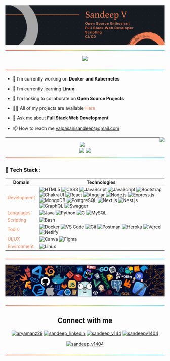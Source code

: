 <!-- ----------- HEAD SECTION START ------------ -->
<img src="./images/bg-black-banner.png" />

<div align="center">
  <img src="./images/rainbow.png" />
</div>

<p align="center">
  <img src="https://readme-typing-svg.herokuapp.com?color=%23f78155&size=30&center=true&vCenter=true&width=550&height=70&lines=Hey+There+👋,+I'm+Sandeep;+An+Open+Source+Enthusiast+☀;Full+Stack+Web+Developer+💻;Exploring+DevOps;">
</p>

<div align="center">
  <img align="center" src="./images/rainbow.png" />
</div>

<!-- ----------- HEAD SECTION END ------------ -->

<!-- ----------- CONTENT SECTION START ------------ -->

- 🔭 I’m currently working on **Docker and Kubernetes**

- 🌱 I’m currently learning **Linux**

- 👯 I’m looking to collaborate on **Open Source Projects**

- 👨‍💻 All of my projects are available  <a href="https://sandeep-v1404.github.io/" style="color: #f78155; text-decoration: none;">Here</a>


- 💬 Ask me about **Full Stack Web Development**

- 📫 How to reach me <a href="mailto:valpasanisandeep@gmail.com" style="color: #f78155; text-decoration: none;">valpasanisandeep@gmail.com</a>

<img align="right" src="https://komarev.com/ghpvc/?username=sandeep-v1404&style=flat-square&color=f78155">
<hr>

<!-- ----------- CONTENT SECTION END ------------ -->

<!-- ----------- STATS SECTION START ------------ -->
<div align="center">
<img src="https://activity-graph.herokuapp.com/graph?username=sandeep-v1404&theme=radical&bg_color=00000000&point=00000000&line=f78155&hide_border=true&custom_title=Learn,+Explore,+and+Give+back...&color=f78155&area=true&area_color=f78155">
</div>

<div align="center">
<img width="410px" src="https://github-readme-stats.vercel.app/api?username=sandeep-v1404&show_icons=true&count_private=true&icon_color=f78155&title_color=f78155&color=1fdbd8&bg_color=000000&border_color=f78155&text_color=f78155" />
<img width="410px" src="http://github-readme-streak-stats.herokuapp.com?user=sandeep-v1404&date_format=M%20j%5B%2C%20Y%5D&sideNums=f78155&ring=f78155&background=000000&dates=f78155&currStreakNum=f78155&currStreakLabel=f78155&fire=f78155&sideLabels=f78155&stroke=f78155&border=f78155" />
</div>


<div align="center">
  <img src="./images/rainbow.png" />
</div>


<!-- ----------- STATS SECTION END ------------ -->

<!-- ----------- TECH STACK SECTION START ------------ -->

### 🍁 Tech Stack :


| Domain                                         | Technologies                                                                                                                                                                                                                                                                                                                                                                                                                                                                                                                                                                                                                                                                                                                                                                                                                                                                                                                                                                                                                                                                                                                                                                                                                                                                                                                                                                                                                                                                                                                                                                                                                                                                                                                                                                                 |
| ---------------------------------------------- | -------------------------------------------------------------------------------------------------------------------------------------------------------------------------------------------------------------------------------------------------------------------------------------------------------------------------------------------------------------------------------------------------------------------------------------------------------------------------------------------------------------------------------------------------------------------------------------------------------------------------------------------------------------------------------------------------------------------------------------------------------------------------------------------------------------------------------------------------------------------------------------------------------------------------------------------------------------------------------------------------------------------------------------------------------------------------------------------------------------------------------------------------------------------------------------------------------------------------------------------------------------------------------------------------------------------------------------------------------------------------------------------------------------------------------------------------------------------------------------------------------------------------------------------------------------------------------------------------------------------------------------------------------------------------------------------------------------------------------------------------------------------------------------------- |
| <span style="color:#f78155">Development</span> | ![HTML5](https://img.shields.io/badge/-HTML5-CC2400?style=for-the-badge&logo=html5&logoColor=white) ![CSS3](https://img.shields.io/badge/-CSS3-E24800?style=for-the-badge&logo=css3) ![JavaScript](https://img.shields.io/badge/-JavaScript-FE7601?style=for-the-badge&logo=javascript)  ![JavaScript](https://img.shields.io/badge/-Typescript-3178c6?style=for-the-badge&logo=typescript&logoColor=white)  ![Bootstrap](https://img.shields.io/badge/bootstrap-%23563D7C.svg?style=for-the-badge&logo=bootstrap&logoColor=white) ![ChakraUI](https://img.shields.io/badge/chakraUI-6cc7ba.svg?style=for-the-badge&logo=chakraui&logoColor=white) ![React](https://img.shields.io/badge/react-%2320232a.svg?style=for-the-badge&logo=react&logoColor=%2361DAFB) ![Angular](https://img.shields.io/badge/Angular-256fc5.svg?style=for-the-badge&logo=angular&logoColor=e14f31) ![Node.js](https://img.shields.io/badge/nodejs-77b65d.svg?style=for-the-badge&logo=node.js&logoColor=white) ![Express.js](https://img.shields.io/badge/Express-eeeeee.svg?style=for-the-badge&logo=express&logoColor=black)   ![MongoDB](https://img.shields.io/badge/mongodb-62ac52.svg?style=for-the-badge&logo=mongodb&logoColor=white) ![PostgreSQL](https://img.shields.io/badge/PostgreSQL-%23316192.svg?style=for-the-badge&logo=postgresql&logoColor=white) ![Next.js](https://img.shields.io/badge/next.js-000000?style=for-the-badge&logo=nextdotjs&logoColor=white) ![Nest.js](https://img.shields.io/badge/nest.js-e3524e?style=for-the-badge&logo=nestjs&logoColor=white) ![GraphQL](https://img.shields.io/badge/graphql-e25c97?style=for-the-badge&logo=graphql&logoColor=white) ![Swagger](https://img.shields.io/badge/-Swagger-%23Clojure?style=for-the-badge&logo=swagger&logoColor=white) |
| <span style="color:#f78155">Languages</span>   | ![Java](https://img.shields.io/badge/-Java-cd470a?style=for-the-badge&logo=java) ![Python](https://img.shields.io/badge/-Python-1F65AC?style=for-the-badge&logo=Python&logoColor=white)  ![C](https://img.shields.io/badge/c-%2300599C.svg?style=for-the-badge&logo=c&logoColor=white) ![MySQL](https://img.shields.io/badge/-MySQL-307BBD?style=for-the-badge&logo=mysql&logoColor=white)                                                                                                                                                                                                                                                                                                                                                                                                                                                                                                                                                                                                                                                                                                                                                                                                                                                                                                                                                                                                                                                                                                                                                                                                                                                                                                                                                                                                   |
| <span style="color:#f78155">Scripting</span>   | ![Bash](https://img.shields.io/badge/bash-8aeb0c.svg?style=for-the-badge&logo=gnubash&logoColor=white)                                                                                                                                                                                                                                                                                                                                                                                                                                                                                                                                                                                                                                                                                                                                                                                                                                                                                                                                                                                                                                                                                                                                                                                                                                                                                                                                                                                                                                                                                                                                                                                                                                                                                       |
| <span style="color:#f78155">Tools</span>       | ![Docker](https://img.shields.io/badge/docker-%230db7ed.svg?style=for-the-badge&logo=docker&logoColor=white) ![VS Code](https://img.shields.io/badge/Visual_Studio_Code-5D1A60?style=for-the-badge&logo=visual%20studio%20code&logoColor=white) ![Git](https://img.shields.io/badge/Git-682181?style=for-the-badge&logo=git&logoColor=white) ![Postman](https://img.shields.io/badge/Postman-FF6C37?style=for-the-badge&logo=postman&logoColor=white) ![Heroku](https://img.shields.io/badge/Heroku-AA2690?style=for-the-badge&logo=heroku&logoColor=white) ![Vercel](https://img.shields.io/badge/vercel-AA42F1.svg?style=for-the-badge&logo=vercel&logoColor=white) ![Netlify](https://img.shields.io/badge/Netlify-529fc1.svg?style=for-the-badge&logo=netlify&logoColor=white)                                                                                                                                                                                                                                                                                                                                                                                                                                                                                                                                                                                                                                                                                                                                                                                                                                                                                                                                                                                                           |
| <span style="color:#f78155">UI/UX</span>       | ![Canva](https://img.shields.io/badge/canva-3271E5.svg?style=for-the-badge&logo=canva&logoColor=white) ![Figma](https://img.shields.io/badge/figma-%23F24E1E.svg?style=for-the-badge&logo=figma&logoColor=white)                                                                                                                                                                                                                                                                                                                                                                                                                                                                                                                                                                                                                                                                                                                                                                                                                                                                                                                                                                                                                                                                                                                                                                                                                                                                                                                                                                                                                                                                                                                                                                             |
| <span style="color:#f78155">Environment</span> | ![Linux](https://img.shields.io/badge/Linux-FCC624?style=for-the-badge&logo=linux&logoColor=black)                                                                                                                                                                                                                                                                                                                                                                                                                                                                                                                                                                                                                                                                                                                                                                                                                                                                                                                                                                                                                                                                                                                                                                                                                                                                                                                                                                                                                                                                                                                                                                                                                                                                                           |
<div align="center">
  <img src="./images/rainbow.png" />
</div>

<!-- ----------- TECH STACK SECTION END------------ -->

<!-- ----------- BANNER SECTION START ------------ -->

![banner.png](./images/header.png)


<div align="center">
  <img src="./images/rainbow.png" />
</div>

<!-- ----------- BANNER SECTION END ------------ -->

<!-- ----------- SOCIAL SECTION START ------------ -->

<h2 align="center">Connect with me</h2>

<p align="center">
<a href="https://discordapp.com/users/Sandeep#8921/" target="blank"><img align="center" src="https://img.shields.io/badge/Discord-7289DA?style=for-the-badge&logo=discord&logoColor=white" alt="aryamanz29"/></a> <a href="https://www.linkedin.com/in/sandeep1404/" target="blank"><img align="center" src="https://img.shields.io/badge/LinkedIn-0077B5?style=for-the-badge&logo=linkedin&logoColor=white" alt="sandeep_linkedin"/></a> <a href="https://instagram.com/sandeep_v144" target="blank"><img align="center" src="https://img.shields.io/badge/Instagram-E4405F?style=for-the-badge&logo=instagram&logoColor=white" alt="sandeep_v144" /></a>
<a href="https://dev.to/sandeepv1404" target="blank"><img align="center" src="https://img.shields.io/badge/DEV.TO-ffffff?style=for-the-badge&logo=devdotto&logoColor=black" alt="sandeepv1404" /></a>
<br>
<br>
<a href="https://twitter.com/sandeep_v1404" target="blank"><img src="https://img.shields.io/twitter/follow/sandeep_v1404?logo=twitter&style=for-the-badge" alt="sandeep_v1404" /></a>
</p>
                                                                                                                                                           
<div align="center">
  <img src="./images/rainbow.png" />
</div>

<!-- ----------- SOCIAL SECTION EMD ------------ -->
